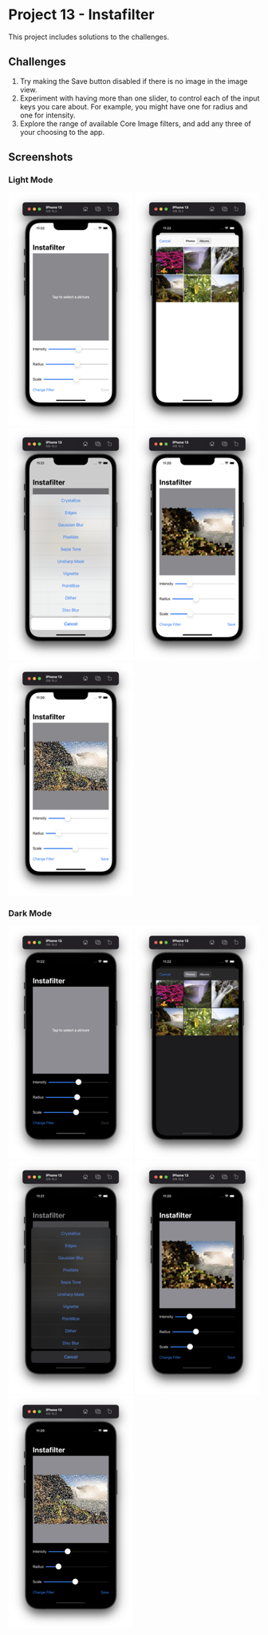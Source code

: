 # Project 13 - Instafilter

This project includes solutions to the challenges.

## Challenges

1. Try making the Save button disabled if there is no image in the image view.
2. Experiment with having more than one slider, to control each of the input keys you care about. For example, you might have one for radius and one for intensity.
3. Explore the range of available Core Image filters, and add any three of your choosing to the app.

## Screenshots

### Light Mode

<div>
  <img src="Screenshots/Light/Light_01.png" width="250">
  <img src="Screenshots/Light/Light_02.png" width="250">
  <img src="Screenshots/Light/Light_03.png" width="250">
  <img src="Screenshots/Light/Light_04.png" width="250">
  <img src="Screenshots/Light/Light_05.png" width="250">
</div>

### Dark Mode

<div>
  <img src="Screenshots/Dark/Dark_01.png" width="250">
  <img src="Screenshots/Dark/Dark_02.png" width="250">
  <img src="Screenshots/Dark/Dark_03.png" width="250">
  <img src="Screenshots/Dark/Dark_04.png" width="250">
  <img src="Screenshots/Dark/Dark_05.png" width="250">
</div>
